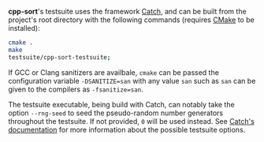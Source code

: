**cpp-sort**'s testsuite uses the framework [Catch][1], and can be built from the project's root directory with the
following commands (requires [CMake][2] to be installed):

```bash
cmake .
make
testsuite/cpp-sort-testsuite;
```

If GCC or Clang sanitizers are availbale, `cmake` can be passed the configuration variable `-DSANITIZE=san` with any
value `san` such as `san` can be given to the compilers as `-fsanitize=san`.

The testsuite executable, being build with Catch, can notably take the option `--rng-seed` to seed the pseudo-random
number generators throughout the testsuite. If not provided, `0` will be used instead. See [Catch's documentation][3]
for more information about the possible testsuite options.


  [1]: https://github.com/philsquared/Catch
  [2]: https://cmake.org/
  [3]: https://github.com/philsquared/Catch/blob/master/docs/command-line.md
